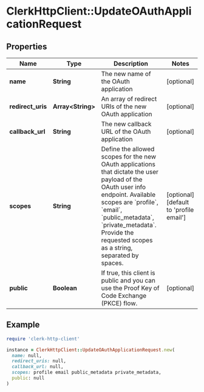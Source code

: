 # ClerkHttpClient::UpdateOAuthApplicationRequest

## Properties

| Name | Type | Description | Notes |
| ---- | ---- | ----------- | ----- |
| **name** | **String** | The new name of the OAuth application | [optional] |
| **redirect_uris** | **Array&lt;String&gt;** | An array of redirect URIs of the new OAuth application | [optional] |
| **callback_url** | **String** | The new callback URL of the OAuth application | [optional] |
| **scopes** | **String** | Define the allowed scopes for the new OAuth applications that dictate the user payload of the OAuth user info endpoint. Available scopes are &#x60;profile&#x60;, &#x60;email&#x60;, &#x60;public_metadata&#x60;, &#x60;private_metadata&#x60;. Provide the requested scopes as a string, separated by spaces. | [optional][default to &#39;profile email&#39;] |
| **public** | **Boolean** | If true, this client is public and you can use the Proof Key of Code Exchange (PKCE) flow. | [optional] |

## Example

```ruby
require 'clerk-http-client'

instance = ClerkHttpClient::UpdateOAuthApplicationRequest.new(
  name: null,
  redirect_uris: null,
  callback_url: null,
  scopes: profile email public_metadata private_metadata,
  public: null
)
```

